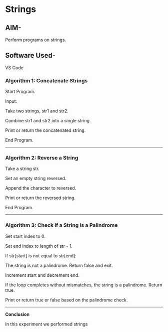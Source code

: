 
# Strings

## AIM-
Perform programs on strings.

## Software Used-
VS Code


### Algorithm 1: Concatenate Strings


Start Program.

Input:

Take two strings, str1 and str2.

Combine str1 and str2 into a single string.

Print or return the concatenated string.

End Program.

---
 

### Algorithm 2: Reverse a String


Take a string str.

Set an empty string reversed.

Append the character to reversed.

Print or return the reversed string.

End Program.

---

### Algorithm 3: Check if a String is a Palindrome



Set start index to 0.

Set end index to length of str - 1.

If str[start] is not equal to str[end]:

The string is not a palindrome. Return false and exit.

Increment start and decrement end.

If the loop completes without mismatches, the string is a palindrome. Return true.

Print or return true or false based on the palindrome check.

---

**Conclusion**

In this experiment we performed strings

